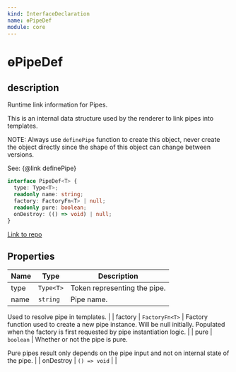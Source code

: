 ```yaml
---
kind: InterfaceDeclaration
name: ɵPipeDef
module: core
---
```


# ɵPipeDef

## description

Runtime link information for Pipes.

This is an internal data structure used by the renderer to link
pipes into templates.

NOTE: Always use `definePipe` function to create this object,
never create the object directly since the shape of this object
can change between versions.

See: {@link definePipe}

```ts
interface PipeDef<T> {
  type: Type<T>;
  readonly name: string;
  factory: FactoryFn<T> | null;
  readonly pure: boolean;
  onDestroy: (() => void) | null;
}
```

[Link to repo](https://github.com/timdeschryver/angular/blob/master/packages/core/src/render3/interfaces/definition.ts#L402-L429)

## Properties

| Name | Type      | Description                  |
| ---- | --------- | ---------------------------- |
| type | `Type<T>` | Token representing the pipe. |
| name | `string`  | Pipe name.                   |

Used to resolve pipe in templates. |
| factory | `FactoryFn<T>` | Factory function used to create a new pipe instance. Will be null initially.
Populated when the factory is first requested by pipe instantiation logic. |
| pure | `boolean` | Whether or not the pipe is pure.

Pure pipes result only depends on the pipe input and not on internal
state of the pipe. |
| onDestroy | `() => void` | |
